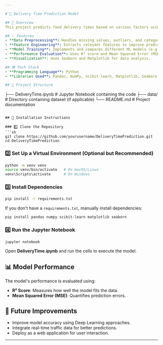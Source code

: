 ```yaml
---

# 🚀 Delivery Time Prediction Model  

## 📌 Overview  
This project predicts food delivery times based on various factors using machine learning. The model analyzes delivery distance, traffic conditions, restaurant type, and other variables to provide accurate delivery time estimates.  

## ✨ Features  
- **Data Preprocessing**: Handles missing values, outliers, and categorical encoding.  
- **Feature Engineering**: Extracts relevant features to improve prediction accuracy.  
- **Model Training**: Implements and compares different ML models (e.g., Linear Regression, Random Forest).  
- **Performance Evaluation**: Uses R² score and Mean Squared Error (MSE) for validation.  
- **Visualization**: Uses Seaborn and Matplotlib for data analysis.  

## 🛠 Tech Stack  
- **Programming Language**: Python  
- **Libraries Used**: Pandas, NumPy, Scikit-learn, Matplotlib, Seaborn  

## 📂 Project Structure  
```
├── DeliveryTime.ipynb   # Jupyter Notebook containing the code
├── data/                # Directory containing dataset (if applicable)
└── README.md            # Project documentation
```

## 🔧 Installation Instructions  

### 1️⃣ Clone the Repository  
```sh
git clone https://github.com/yourusername/DeliveryTimePrediction.git
cd DeliveryTimePrediction
```

### 2️⃣ Set Up a Virtual Environment (Optional but Recommended)  
```sh
python -m venv venv  
source venv/bin/activate   # On macOS/Linux  
venv\Scripts\activate      # On Windows  
```

### 3️⃣ Install Dependencies  
```sh
pip install -r requirements.txt
```

If you don't have a `requirements.txt`, manually install dependencies:  
```sh
pip install pandas numpy scikit-learn matplotlib seaborn
```

### 4️⃣ Run the Jupyter Notebook  
```sh
jupyter notebook
```
Open **DeliveryTime.ipynb** and run the cells to execute the model.

## 📊 Model Performance  
The model's performance is evaluated using:  
- **R² Score**: Measures how well the model fits the data.  
- **Mean Squared Error (MSE)**: Quantifies prediction errors.  

## 📌 Future Improvements  
- Improve model accuracy using Deep Learning approaches.  
- Integrate real-time traffic data for better predictions.  
- Deploy as a web application for user interaction.  

---
```


